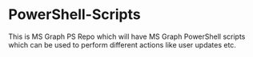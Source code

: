# PowerShell-Scripts
This is MS Graph PS Repo which will have MS Graph PowerShell scripts which can be used to perform different actions like user updates etc.
